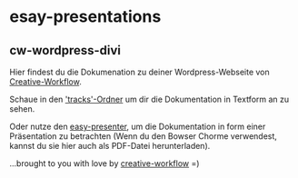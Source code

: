# esay-presentations

## cw-wordpress-divi

Hier findest du die Dokumenation zu deiner Wordpress-Webseite von [Creative-Workflow](https://www.creative-workflow.berlin).

Schaue in den ['tracks'-Ordner](./tracks) um dir die Dokumentation in Textform an zu sehen.

Oder nutze den [easy-presenter](https://easy-presenter.github.io/easy-presenter/), um die Dokumentation in form einer Präsentation zu betrachten (Wenn du den Bowser Chorme verwendest, kannst du sie hier auch als PDF-Datei herunterladen).


...brought to you with love by [creative-workflow](https://www.creative-workflow.berlin) =)
